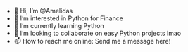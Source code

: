 - 👋 Hi, I’m @Amelidas
- 👀 I’m interested in Python for Finance
- 🌱 I’m currently learning Python
- 💞️ I’m looking to collaborate on easy Python projects lmao
- 📫 How to reach me online: Send me a message here!

<!---
Amelidas/Amelidas is a ✨ special ✨ repository because its `README.md` (this file) appears on your GitHub profile.
You can click the Preview link to take a look at your changes.
--->
